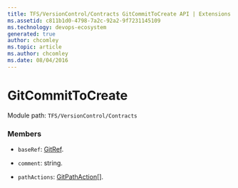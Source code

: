 ```yaml
---
title: TFS/VersionControl/Contracts GitCommitToCreate API | Extensions for Azure DevOps Services
ms.assetid: c811b1d0-4798-7a2c-92a2-9f7231145109
ms.technology: devops-ecosystem
generated: true
author: chcomley
ms.topic: article
ms.author: chcomley
ms.date: 08/04/2016
---
```


# GitCommitToCreate

Module path: `TFS/VersionControl/Contracts`


### Members

* `baseRef`: [GitRef](../../../TFS/VersionControl/Contracts/GitRef.md). 

* `comment`: string. 

* `pathActions`: [GitPathAction](../../../TFS/VersionControl/Contracts/GitPathAction.md)[]. 

